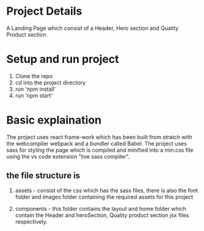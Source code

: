 # Project Details

A Landing Page which consist of a Header, Hero section and Quality Product section.

# Setup and run project

1. Clone the repo
2. cd into the project directory
3. run 'npm install'
4. run 'npm start'

# Basic explaination

The project uses react frame-work which has been built from stratch with the webcomplier webpack and a bundler called Babel.
The project uses sass for styling the page which is compiled and minified into a min.css file using the vs code extension "live sass compiler".
## the file structure is

1. assets - consist of the css which has the sass files, there is also the font folder and images folder containing the required assets for this project

2. components - this folder contains the layout and home folder which contain the Header and heroSection, Quality product section jsx files respectively.



